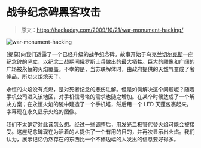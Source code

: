 # 战争纪念碑黑客攻击

> 原文：<https://hackaday.com/2009/10/21/war-monument-hacking/>

![war-monument-hacking](img/654c5adfafadb504e25d9cc5a9d2a21e.png "war-monument-hacking")

[提莫]向我们透露了一个已经升级的战争纪念碑。故事开始于乌克兰[切尔克斯](http://maps.google.com/maps?f=q&source=s_q&hl=en&geocode=&q=Cherkassy,+ukraine&sll=37.0625,-95.677068&sspn=48.822589,80.771484&ie=UTF8&hq=&hnear=Cherkassy,+Ukraine&ll=49.382373,31.992188&spn=140.749315,323.085938&z=2&iwloc=A)一座纪念碑的竖立，以纪念二战期间俄罗斯士兵做出的最大牺牲。巨大的雕像和广阔的广场被永恒的火焰覆盖。不幸的是，当苏联解体时，由政府提供的天然气变成了奢侈品，所以火炬熄灭了。

永恒的火焰没有点燃，是对死者纪念的悲伤注解。但是如何解决这个问题呢？随着手机公司进入该地区，对手机信号塔的需求也随之增加。在某个时候达成了一个解决方案；在永恒火焰的碗中建造了一个手机塔，然后用一个 LED 天蓬包裹起来。字幕现在永久显示火焰的图像。

我们不太确定对此该怎么想。经过一些调整后，用发光二极管代替火焰可能会被接受。这座纪念碑现在为活着的人提供了一个有用的目的，并再次显示出火焰。我们认为，展示记忆仍然存在的东西比一个不修边幅的人发出的信息要好得多。